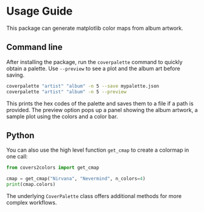 # Usage Guide

This package can generate matplotlib color maps from album artwork.

## Command line

After installing the package, run the `coverpalette` command to quickly
obtain a palette. Use `--preview` to see a plot and the album art before saving.

```bash
coverpalette "artist" "album" -n 5 --save mypalette.json
coverpalette "artist" "album" -n 5 --preview
```

This prints the hex codes of the palette and saves them to a file if a path is
provided. The preview option pops up a panel showing the album artwork, a
sample plot using the colors and a color bar.

## Python

You can also use the high level function `get_cmap` to create a colormap in one
call:

```python
from covers2colors import get_cmap

cmap = get_cmap("Nirvana", "Nevermind", n_colors=4)
print(cmap.colors)
```

The underlying `CoverPalette` class offers additional methods for more complex
workflows.
